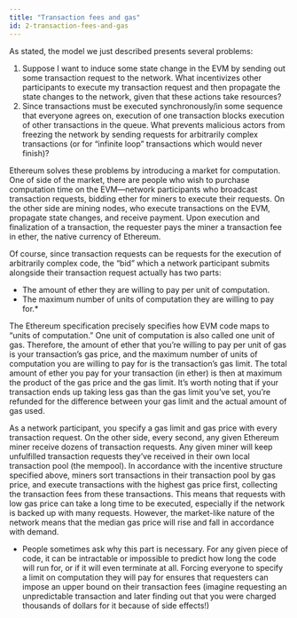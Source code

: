 ```yaml
---
title: "Transaction fees and gas"
id: 2-transaction-fees-and-gas
---
```


As stated, the model we just described presents several problems:

1. Suppose I want to induce some state change in the EVM by sending out some transaction request to the network. What incentivizes other participants to execute my transaction request and then propagate the state changes to the network, given that these actions take resources?
2. Since transactions must be executed synchronously/in some sequence that everyone agrees on, execution of one transaction blocks execution of other transactions in the queue. What prevents malicious actors from freezing the network by sending requests for arbitrarily complex transactions (or for “infinite loop” transactions which would never finish)?

Ethereum solves these problems by introducing a market for computation. One of side of the market, there are people who wish to purchase computation time on the EVM—network participants who broadcast transaction requests, bidding ether for miners to execute their requests. On the other side are mining nodes, who execute transactions on the EVM, propagate state changes, and receive payment. Upon execution and finalization of a transaction, the requester pays the miner a transaction fee in ether, the native currency of Ethereum.

Of course, since transaction requests can be requests for the execution of arbitrarily complex code, the “bid” which a network participant submits alongside their transaction request actually has two parts:

- The amount of ether they are willing to pay per unit of computation.
- The maximum number of units of computation they are willing to pay for.\*

The Ethereum specification precisely specifies how EVM code maps to “units of computation.” One unit of computation is also called one unit of gas. Therefore, the amount of ether that you’re willing to pay per unit of gas is your transaction’s gas price, and the maximum number of units of computation you are willing to pay for is the transaction’s gas limit. The total amount of ether you pay for your transaction (in ether) is then at maximum the product of the gas price and the gas limit. It’s worth noting that if your transaction ends up taking less gas than the gas limit you’ve set, you’re refunded for the difference between your gas limit and the actual amount of gas used.

As a network participant, you specify a gas limit and gas price with every transaction request. On the other side, every second, any given Ethereum miner receive dozens of transaction requests. Any given miner will keep unfulfilled transaction requests they’ve received in their own local transaction pool (the mempool). In accordance with the incentive structure specified above, miners sort transactions in their transaction pool by gas price, and execute transactions with the highest gas price first, collecting the transaction fees from these transactions. This means that requests with low gas price can take a long time to be executed, especially if the network is backed up with many requests. However, the market-like nature of the network means that the median gas price will rise and fall in accordance with demand.

- People sometimes ask why this part is necessary. For any given piece of code, it can be intractable or impossible to predict how long the code will run for, or if it will even terminate at all. Forcing everyone to specify a limit on computation they will pay for ensures that requesters can impose an upper bound on their transaction fees (imagine requesting an unpredictable transaction and later finding out that you were charged thousands of dollars for it because of side effects!)
